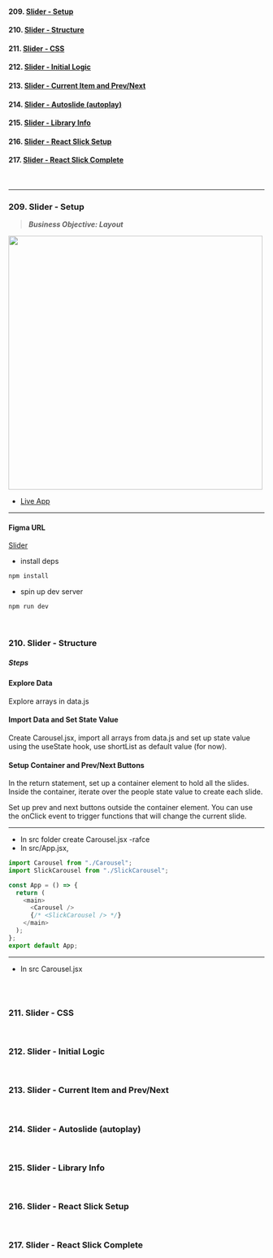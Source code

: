 #### 209. [Slider - Setup](#209)

#### 210. [Slider - Structure](#210)

#### 211. [Slider - CSS](#211)

#### 212. [Slider - Initial Logic](#212)

#### 213. [Slider - Current Item and Prev/Next](#213)

#### 214. [Slider - Autoslide (autoplay)](#214)

#### 215. [Slider - Library Info](#215)

#### 216. [Slider - React Slick Setup](#216)

#### 217. [Slider - React Slick Complete](#217)

<br>

---

### 209. Slider - Setup<a id="209"></a>

> **_Business Objective: Layout_**

<img src="notes/app.png" width="500">

- [Live App](https://react-vite-project-7-slider.netlify.app/)

---

#### Figma URL

[Slider](https://www.figma.com/file/QfMzzThSYmgabSvn4t8Yfe/Slider?node-id=0%3A1&t=IpsYjMUn3Xj3Hs3N-1)

- install deps

```sh
npm install
```

- spin up dev server

```sh
npm run dev
```

<br>

### 210. Slider - Structure<a id="210"></a>

##### Steps

#### Explore Data

Explore arrays in data.js

#### Import Data and Set State Value

Create Carousel.jsx, import all arrays from data.js and set up state value using the useState hook, use shortList as default value (for now).

#### Setup Container and Prev/Next Buttons

In the return statement, set up a container element to hold all the slides. Inside the container, iterate over the people state value to create each slide.

Set up prev and next buttons outside the container element. You can use the onClick event to trigger functions that will change the current slide.

---

- In src folder create Carousel.jsx -rafce
- In src/App.jsx,

```js
import Carousel from "./Carousel";
import SlickCarousel from "./SlickCarousel";

const App = () => {
  return (
    <main>
      <Carousel />
      {/* <SlickCarousel /> */}
    </main>
  );
};
export default App;
```

---

- In src Carousel.jsx

```js

```

<br>

### 211. Slider - CSS<a id="211"></a>

<br>

### 212. Slider - Initial Logic<a id="212"></a>

<br>

### 213. Slider - Current Item and Prev/Next<a id="213"></a>

<br>

### 214. Slider - Autoslide (autoplay)<a id="214"></a>

<br>

### 215. Slider - Library Info<a id="215"></a>

<br>

### 216. Slider - React Slick Setup<a id="216"></a>

<br>

### 217. Slider - React Slick Complete<a id="217"></a>

<br>
